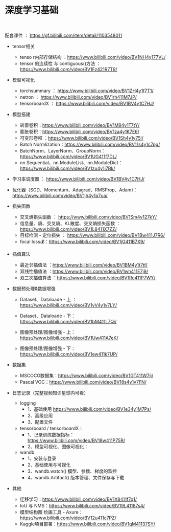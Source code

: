 

<br>

# 深度学习基础<!-- {docsify-ignore} -->



<br>

配套课件 ： https://gf.bilibili.com/item/detail/1103548011

- tensor相关
  - tenso r内部存储结构 ：https://www.bilibili.com/video/BV1NH4y177VL/
  - tensor 的连续性 与 contiguous()方法 ： https://www.bilibili.com/video/BV1Fz421R7T9/
- 模型可视化
  -  torchsummary ： https://www.bilibili.com/video/BV1ZH4y1f7T1/
  -  netron ： https://www.bilibili.com/video/BV1rh411M7JP/
  -  tensorboardX ： https://www.bilibili.com/video/BV1BV4y1C7HJ/
- 模型搭建
  - 转置卷积：https://www.bilibili.com/video/BV1M84y1T7tY/
  - 膨胀卷积：https://www.bilibili.com/video/BV1za4y1K7E6/
  - 可变形卷积 ：https://www.bilibili.com/video/BV1Sh4y1y75i/
  - Batch Normlization：https://www.bilibili.com/video/BV11s4y1c7pg/
  - BatchNorm、LayerNorm、GroupNorm：https://www.bilibili.com/video/BV1UG411f7DL/
  - nn.Sequential、nn.ModuleList、nn.ModuleDict：https://www.bilibili.com/video/BV1zu4y1i7Bk/
- 学习率调度器 ： https://www.bilibili.com/video/BV1BV4y1C7HJ/
- 优化器（SGD、Momentum、Adagrad、RMSProp、Adam）：https://www.bilibili.com/video/BV1jh4y1q7ua/
- 损失函数

  - 交叉熵损失函数 ： https://www.bilibili.com/video/BV1Sm4y127kY/
  - 信息量、熵、交叉熵、KL散度、交叉熵损失函数 ： https://www.bilibili.com/video/BV1L8411X7ZZ/
  - 目标检测 - 定位损失 ： https://www.bilibili.com/video/BV1Bw411J7R6/
  - focal loss💰：https://www.bilibili.com/video/BV1jG411B7X9/
- 插值算法

  - 最近邻插值法 ：https://www.bilibili.com/video/BV1BM4y1t7tf/
  - 双线性插值法 ：https://www.bilibili.com/video/BV1wh411E7j9/
  - 双三次插值算法 ：https://www.bilibili.com/video/BV1Rc411P7WY/
- 数据预处理&数据增强

  - Dataset、Dataloade - 上 ：https://www.bilibili.com/video/BV1vV4y1v7LY/

  - Dataset、Dataloade - 下：https://www.bilibili.com/video/BV1bM411L7Qi/

  - 图像预处理/图像增强 - 上：https://www.bilibili.com/video/BV1Uw411A7eK/

  - 图像预处理/图像增强 - 下：https://www.bilibili.com/video/BV1ew411k7UP/
- 数据集
  - MSCOCO数据集：https://www.bilibili.com/video/BV1GT411W7ji/
  - Pascal VOC：https://www.bilibili.com/video/BV18s4y1v7FN/
- 日志记录（完整视频知识星球内可看）

  - logging
    - 1、基础使用  https://www.bilibili.com/video/BV1e34y1M7Ps/	
    - 2、高级应用
    - 3、配置文件
  - tensorboard / tensorboardX：
    - 1、记录训练数据指标：https://www.bilibili.com/video/BV18w411P75R/
    - 2、模型可视化、图像可视化：
  - wandb 
    - 1、安装与登录
    - 2、基础使用与可视化
    - 3、wandb.watch() 模型、参数、梯度的监控
    - 4、wandb.Artifact() 版本管理、文件保存与下载
- 其他
  - 迁移学习：https://www.bilibili.com/video/BV1X8411f7q1/
  - IoU 与 NMS：https://www.bilibili.com/video/BV19L41187s4/
  - 模型结构图 绘画工具 - Axure：https://www.bilibili.com/video/BV12u411c7PZ/
  - Kaggle项目部署：https://www.bilibili.com/video/BV1qM41137SY/

